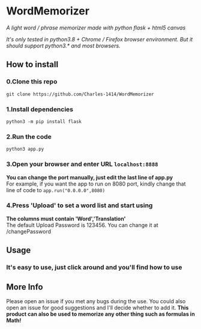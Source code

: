 # WordMemorizer
*A light word / phrase memorizer made with python flask + html5 canvas*

*It's only tested in python3.8 + Chrome / Firefox browser environment. But it should support python3.\* and most browsers.*

## How to install
### 0.Clone this repo
`git clone https://github.com/Charles-1414/WordMemorizer`
### 1.Install dependencies
`python3 -m pip install flask`
### 2.Run the code
`python3 app.py`
### 3.Open your browser and enter URL `localhost:8888`
**You can change the port manually, just edit the last line of app.py** \
For example, if you want the app to run on 8080 port, kindly change that line of code to `app.run("0.0.0.0",8080)`
### 4.Press 'Upload' to set a word list and start using
**The columns must contain 'Word','Translation'**\
The default Upload Password is 123456. You can change it at /changePassword

## Usage
### It's easy to use, just click around and you'll find how to use

## More Info
Please open an issue if you met any bugs during the use.
You could also open an issue for good suggestions and I'll decide whether to add it.
**This product can also be used to memorize any other thing such as formulas in Math!**